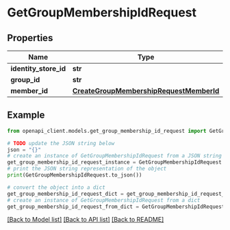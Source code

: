 # GetGroupMembershipIdRequest


## Properties

Name | Type | Description | Notes
------------ | ------------- | ------------- | -------------
**identity_store_id** | **str** |  | 
**group_id** | **str** |  | 
**member_id** | [**CreateGroupMembershipRequestMemberId**](CreateGroupMembershipRequestMemberId.md) |  | 

## Example

```python
from openapi_client.models.get_group_membership_id_request import GetGroupMembershipIdRequest

# TODO update the JSON string below
json = "{}"
# create an instance of GetGroupMembershipIdRequest from a JSON string
get_group_membership_id_request_instance = GetGroupMembershipIdRequest.from_json(json)
# print the JSON string representation of the object
print(GetGroupMembershipIdRequest.to_json())

# convert the object into a dict
get_group_membership_id_request_dict = get_group_membership_id_request_instance.to_dict()
# create an instance of GetGroupMembershipIdRequest from a dict
get_group_membership_id_request_from_dict = GetGroupMembershipIdRequest.from_dict(get_group_membership_id_request_dict)
```
[[Back to Model list]](../README.md#documentation-for-models) [[Back to API list]](../README.md#documentation-for-api-endpoints) [[Back to README]](../README.md)



